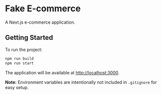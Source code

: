 # Fake E-commerce

A Next.js e-commerce application.

## Getting Started

To run the project:

```bash
npm run build
npm run start
```

The application will be available at [http://localhost:3000](http://localhost:3000).

**Note:** Environment variables are intentionally not included in `.gitignore` for easy setup.
